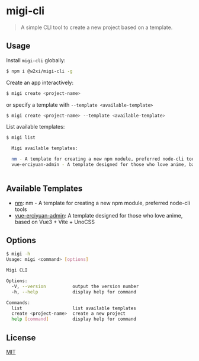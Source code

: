 # migi-cli

> A simple CLI tool to create a new project based on a template.

## Usage

Install `migi-cli` globally:

```bash
$ npm i @w2xi/migi-cli -g
```
 
Create an app interactively:

```bash
$ migi create <project-name>
```

or specify a template with `--template <available-template>`

```bash
$ migi create <project-name> --template <available-template>
```

List available templates:

```bash
$ migi list

  Migi available templates:

  nm - A template for creating a new npm module, preferred node-cli tools
  vue-erciyuan-admin - A template designed for those who love anime, based on Vue3 + Vite + UnoCSS
  
```

## Available Templates

- [nm](https://github.com/migi-templates/nm): nm - A template for creating a new npm module, preferred node-cli tools
- [vue-erciyuan-admin](https://github.com/migi-templates/vue-erciyuan-admin): A template designed for those who love anime, based on Vue3 + Vite +  UnoCSS

## Options

```bash
$ migi -h
Usage: migi <command> [options]

Migi CLI

Options:
  -V, --version          output the version number
  -h, --help             display help for command

Commands:
  list                   list available templates
  create <project-name>  create a new project
  help [command]         display help for command
```

## License

[MIT](./LICENSE)